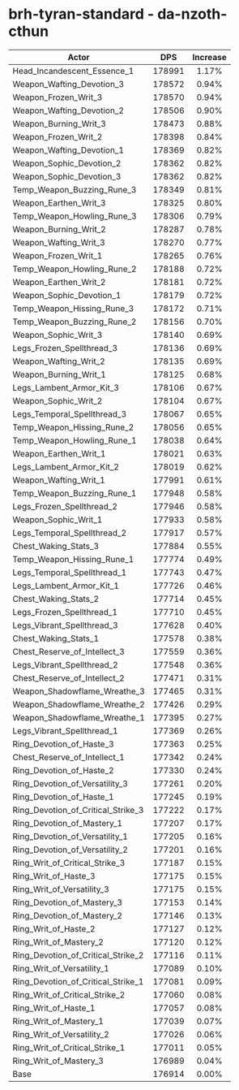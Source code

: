 # brh-tyran-standard - da-nzoth-cthun
| Actor | DPS | Increase |
|---|:---:|:---:|
|Head_Incandescent_Essence_1|178991|1.17%|
|Weapon_Wafting_Devotion_3|178572|0.94%|
|Weapon_Frozen_Writ_3|178570|0.94%|
|Weapon_Wafting_Devotion_2|178506|0.90%|
|Weapon_Burning_Writ_3|178473|0.88%|
|Weapon_Frozen_Writ_2|178398|0.84%|
|Weapon_Wafting_Devotion_1|178369|0.82%|
|Weapon_Sophic_Devotion_2|178362|0.82%|
|Weapon_Sophic_Devotion_3|178362|0.82%|
|Temp_Weapon_Buzzing_Rune_3|178349|0.81%|
|Weapon_Earthen_Writ_3|178325|0.80%|
|Temp_Weapon_Howling_Rune_3|178306|0.79%|
|Weapon_Burning_Writ_2|178287|0.78%|
|Weapon_Wafting_Writ_3|178270|0.77%|
|Weapon_Frozen_Writ_1|178265|0.76%|
|Temp_Weapon_Howling_Rune_2|178188|0.72%|
|Weapon_Earthen_Writ_2|178181|0.72%|
|Weapon_Sophic_Devotion_1|178179|0.72%|
|Temp_Weapon_Hissing_Rune_3|178172|0.71%|
|Temp_Weapon_Buzzing_Rune_2|178156|0.70%|
|Weapon_Sophic_Writ_3|178140|0.69%|
|Legs_Frozen_Spellthread_3|178136|0.69%|
|Weapon_Wafting_Writ_2|178135|0.69%|
|Weapon_Burning_Writ_1|178125|0.68%|
|Legs_Lambent_Armor_Kit_3|178106|0.67%|
|Weapon_Sophic_Writ_2|178104|0.67%|
|Legs_Temporal_Spellthread_3|178067|0.65%|
|Temp_Weapon_Hissing_Rune_2|178056|0.65%|
|Temp_Weapon_Howling_Rune_1|178038|0.64%|
|Weapon_Earthen_Writ_1|178021|0.63%|
|Legs_Lambent_Armor_Kit_2|178019|0.62%|
|Weapon_Wafting_Writ_1|177991|0.61%|
|Temp_Weapon_Buzzing_Rune_1|177948|0.58%|
|Legs_Frozen_Spellthread_2|177946|0.58%|
|Weapon_Sophic_Writ_1|177933|0.58%|
|Legs_Temporal_Spellthread_2|177917|0.57%|
|Chest_Waking_Stats_3|177884|0.55%|
|Temp_Weapon_Hissing_Rune_1|177774|0.49%|
|Legs_Temporal_Spellthread_1|177743|0.47%|
|Legs_Lambent_Armor_Kit_1|177726|0.46%|
|Chest_Waking_Stats_2|177714|0.45%|
|Legs_Frozen_Spellthread_1|177710|0.45%|
|Legs_Vibrant_Spellthread_3|177628|0.40%|
|Chest_Waking_Stats_1|177578|0.38%|
|Chest_Reserve_of_Intellect_3|177559|0.36%|
|Legs_Vibrant_Spellthread_2|177548|0.36%|
|Chest_Reserve_of_Intellect_2|177471|0.31%|
|Weapon_Shadowflame_Wreathe_3|177465|0.31%|
|Weapon_Shadowflame_Wreathe_2|177426|0.29%|
|Weapon_Shadowflame_Wreathe_1|177395|0.27%|
|Legs_Vibrant_Spellthread_1|177369|0.26%|
|Ring_Devotion_of_Haste_3|177363|0.25%|
|Chest_Reserve_of_Intellect_1|177342|0.24%|
|Ring_Devotion_of_Haste_2|177330|0.24%|
|Ring_Devotion_of_Versatility_3|177261|0.20%|
|Ring_Devotion_of_Haste_1|177245|0.19%|
|Ring_Devotion_of_Critical_Strike_3|177222|0.17%|
|Ring_Devotion_of_Mastery_1|177207|0.17%|
|Ring_Devotion_of_Versatility_1|177205|0.16%|
|Ring_Devotion_of_Versatility_2|177201|0.16%|
|Ring_Writ_of_Critical_Strike_3|177187|0.15%|
|Ring_Writ_of_Haste_3|177175|0.15%|
|Ring_Writ_of_Versatility_3|177175|0.15%|
|Ring_Devotion_of_Mastery_3|177153|0.14%|
|Ring_Devotion_of_Mastery_2|177146|0.13%|
|Ring_Writ_of_Haste_2|177127|0.12%|
|Ring_Writ_of_Mastery_2|177120|0.12%|
|Ring_Devotion_of_Critical_Strike_2|177116|0.11%|
|Ring_Writ_of_Versatility_1|177089|0.10%|
|Ring_Devotion_of_Critical_Strike_1|177081|0.09%|
|Ring_Writ_of_Critical_Strike_2|177060|0.08%|
|Ring_Writ_of_Haste_1|177057|0.08%|
|Ring_Writ_of_Mastery_1|177039|0.07%|
|Ring_Writ_of_Versatility_2|177026|0.06%|
|Ring_Writ_of_Critical_Strike_1|177011|0.05%|
|Ring_Writ_of_Mastery_3|176989|0.04%|
|Base|176914|0.00%|
